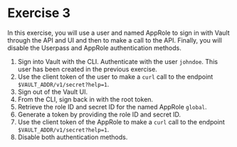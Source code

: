 # Exercise 3

In this exercise, you will use a user and named AppRole to sign in with Vault through the API and UI and then to make a call to the API. Finally, you will disable the Userpass and AppRole authentication methods.

1. Sign into Vault with the CLI. Authenticate with the user `johndoe`. This user has been created in the previous exercise.
2. Use the client token of the user to make a `curl` call to the endpoint `$VAULT_ADDR/v1/secret?help=1`.
3. Sign out of the Vault UI.
4. From the CLI, sign back in with the root token.
5. Retrieve the role ID and secret ID for the named AppRole `global`.
6. Generate a token by providing the role ID and secret ID.
7. Use the client token of the AppRole to make a `curl` call to the endpoint `$VAULT_ADDR/v1/secret?help=1`.
8. Disable both authentication methods.